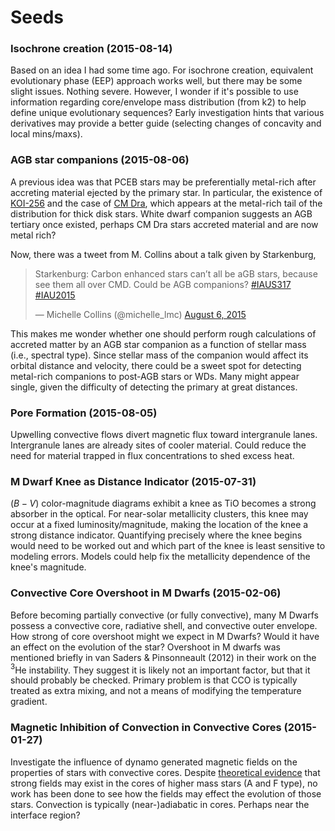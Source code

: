 # Seeds

### Isochrone creation (2015-08-14)

Based on an idea I had some time ago. For isochrone creation, equivalent evolutionary phase (EEP) approach works well, but there may be some slight issues. Nothing severe. However, I wonder if it's possible to use information regarding core/envelope mass distribution (from k2) to help define unique evolutionary sequences? Early investigation hints that various derivatives may provide a better guide (selecting changes of concavity and local mins/maxs).

### AGB star companions (2015-08-06)

A previous idea was that PCEB stars may be preferentially metal-rich after accreting material ejected by the primary star. In particular, the existence of [KOI-256](http://adsabs.harvard.edu/abs/2013ApJ...767..111M) and the case of [CM Dra](http://adsabs.harvard.edu/abs/2014A%26A...571A..70F), which appears at the metal-rich tail of the distribution for thick disk stars. White dwarf companion suggests an AGB tertiary once existed, perhaps CM Dra stars accreted material and are now metal rich?

Now, there was a tweet from M. Collins about a talk given by Starkenburg, 

<blockquote class="twitter-tweet" lang="en"><p lang="en" dir="ltr">Starkenburg: Carbon enhanced stars can’t all be aGB stars, because see them all over CMD. Could be AGB companions? <a href="https://twitter.com/hashtag/IAUS317?src=hash">#IAUS317</a> <a href="https://twitter.com/hashtag/IAU2015?src=hash">#IAU2015</a></p>&mdash; Michelle Collins (@michelle_lmc) <a href="https://twitter.com/michelle_lmc/status/629377540684148736">August 6, 2015</a></blockquote> <script async src="//platform.twitter.com/widgets.js" charset="utf-8"></script>

This makes me wonder whether one should perform rough calculations of accreted matter by an AGB star companion as a function of stellar mass (i.e., spectral type). Since stellar mass of the companion would affect its orbital distance and velocity, there could be a sweet spot for detecting metal-rich companions to post-AGB stars or WDs. Many might appear single, given the difficulty of detecting the primary at great distances.

### Pore Formation (2015-08-05)

Upwelling convective flows divert magnetic flux toward intergranule lanes. Intergranule lanes are already sites of cooler material. Could reduce the need for material trapped in flux concentrations to shed excess heat.

### M Dwarf Knee as Distance Indicator (2015-07-31)

$(B-V)$ color-magnitude diagrams exhibit a knee as TiO becomes a strong absorber in the optical. For near-solar metallicity clusters, this knee may occur at a fixed luminosity/magnitude, making the location of the knee a strong distance indicator. Quantifying precisely where the knee begins would need to be worked out and which part of the knee is least sensitive to modeling errors. Models could help fix the metallicity dependence of the knee's magnitude.

### Convective Core Overshoot in M Dwarfs (2015-02-06)

Before becoming partially convective (or fully convective), many M Dwarfs possess a convective core, radiative shell, and convective outer envelope. How strong of core overshoot might we expect in M Dwarfs? Would it have an effect on the evolution of the star? Overshoot in M dwarfs was mentioned briefly in van Saders & Pinsonneault (2012) in their work on the $^3$He instability. They suggest it is likely not an important factor, but that it should probably be checked. Primary problem is that CCO is typically treated as extra mixing, and not a means of modifying the temperature gradient.

### Magnetic Inhibition of Convection in Convective Cores (2015-01-27)

Investigate the influence of dynamo generated magnetic fields on the properties of stars with convective cores. Despite [theoretical evidence](http://adsabs.harvard.edu/abs/2009ApJ...705.1000F) that strong fields may exist in the cores of higher mass stars (A and F type), no work has been done to see how the fields may effect the evolution of those stars. Convection is typically (near-)adiabatic in cores. Perhaps near the interface region?
